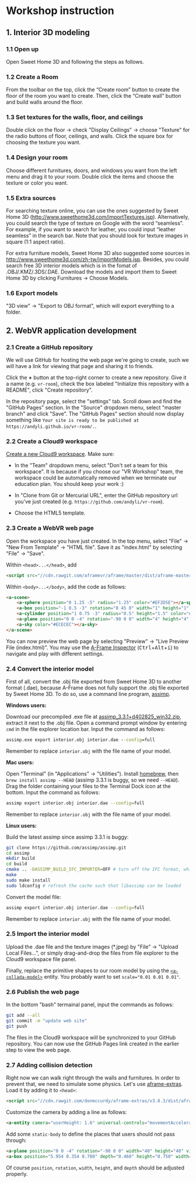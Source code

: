 # Workshop instruction

## 1. Interior 3D modeling

### 1.1 Open up
Open Sweet Home 3D and following the steps as follows.

### 1.2 Create a Room
From the toolbar on the top, click the “Create room” button to create the floor of the room you want to create. 
Then, click the “Create wall” button and build walls around the floor.

### 1.3 Set textures for the walls, floor, and ceilings
Double click on the floor -> check "Display Ceilings" -> choose "Texture" for the radio buttons of floor, ceilings, and walls. Click the square box for choosing the texture you want.

### 1.4 Design your room
Choose different furnitures, doors, and windows you want from the left menu and drag it to your room. Double click the items and choose the texture or color you want. 

### 1.5 Extra sources
For searching texture online, you can use the ones suggested by Sweet Home 3D (http://www.sweethome3d.com/importTextures.jsp). Alternatively, you could search the type of texture on Google with the word “seamless”. For example, if you want to search for leather, you could input “leather seamless” in the search bar. Note that you should look for texture images in square (1:1 aspect ratio).

For extra furniture models, Sweet Home 3D also suggested some sources in http://www.sweethome3d.com/zh-tw/importModels.jsp. Besides, you could search free 3D interior models which is in the fomat of .OBJ/.KMZ/.3DS/.DAE. Download the models and import them to Sweet Home 3D by clicking Furnitures -> Choose Models.

### 1.6 Export models
"3D view" -> "Export to OBJ format", which will export everything to a folder.

## 2. WebVR application development

### 2.1 Create a GitHub repository

We will use GitHub for hosting the web page we're going to create, such we will have a link for viewing that page and sharing it to friends.

Click the **+** button at the top-right corner to create a new repository. Give it a name (e.g. `vr-room`), check the box labeled "Initialize this repository with a README", click "Create repository".

In the repository page, select the "settings" tab. Scroll down and find the "GitHub Pages" section. In the "Source" dropdown menu, select "master branch" and click "Save". The "GitHub Pages" section should now display something like `Your site is ready to be published at https://andyli.github.io/vr-room/.`.

### 2.2 Create a Cloud9 workspace

[Create a new Cloud9 workspace](https://c9.io/new). Make sure:

 * In the "Team" dropdown menu, select "Don't set a team for this workspace". It is because if you choose our "VR Workshop" team, the workspace could be automatically removed when we terminate our education plan. You should keep your work :)

 * In "Clone from Git or Mercurial URL", enter the GitHub repository url you've just created (e.g. `https://github.com/andyli/vr-room`).
 
 * Choose the HTML5 template.

### 2.3 Create a WebVR web page

Open the workspace you have just created. In the top menu, select "File" -> "New From Template" -> "HTML file". Save it as "index.html" by selecting "File" -> "Save".

Within `<head>...</head>`, add
```html
<script src="//cdn.rawgit.com/aframevr/aframe/master/dist/aframe-master.min.js"></script>
```

Within `<body>...</body>`, add the code as follows:
```html
<a-scene>
    <a-sphere position="0 1.25 -5" radius="1.25" color="#EF2D5E"></a-sphere>
    <a-box position="-1 0.5 -3" rotation="0 45 0" width="1" height="1" depth="1" color="#4CC3D9"></a-box>
    <a-cylinder position="1 0.75 -3" radius="0.5" height="1.5" color="#FFC65D"></a-cylinder>
    <a-plane position="0 0 -4" rotation="-90 0 0" width="4" height="4" color="#7BC8A4"></a-plane>
    <a-sky color="#ECECEC"></a-sky>
</a-scene>
```

You can now preview the web page by selecting "Preview" -> "Live Preview File (index.html)". You may use the [A-Frame Inspector](https://aframe.io/docs/0.5.0/guides/using-the-aframe-inspector.html) (<kbd>Ctrl</kbd>+<kbd>Alt</kbd>+<kbd>i</kbd>) to navigate and play with different settings.

### 2.4 Convert the interior model

First of all, convert the .obj file exported from Sweet Home 3D to another format (.dae), because A-Frame does not fully support the .obj file exported by Sweet Home 3D. To do so, use a command line program, [assimp](http://www.assimp.org/).

**Windows users:**

Download our precompiled .exe file at [assimp_3.3.1+d402825_win32.zip](https://github.com/TCLResearchHK/VRWorkshopCityU/raw/master/assimp_3.3.1%2Bd402825_win32.zip), extract it next to the .obj file. Open a command prompt window by entering `cmd` in the file explorer location bar. Input the command as follows:
``` cmd
assimp.exe export interior.obj interior.dae --config=full
```
Remember to replace `interior.obj` with the file name of your model.

**Mac users:**

Open "Terminal" (in "Applications" -> "Utilities"). Install [homebrew](https://brew.sh/), then `brew install assimp --HEAD` (assimp 3.3.1 is buggy, so we need `--HEAD`). Drag the folder containing your files to the Terminal Dock icon at the bottom. Input the command as follows:
```bash
assimp export interior.obj interior.dae --config=full
```
Remember to replace `interior.obj` with the file name of your model.

**Linux users:**

Build the latest assimp since assimp 3.3.1 is buggy:

```bash
git clone https://github.com/assimp/assimp.git
cd assimp
mkdir build
cd build
cmake .. -DASSIMP_BUILD_IFC_IMPORTER=OFF # turn off the IFC format, which takes lots of resource to build
make
sudo make install
sudo ldconfig # refresh the cache such that libassimp can be loaded
```
Convert the model file:
```bash
assimp export interior.obj interior.dae --config=full
```
Remember to replace `interior.obj` with the file name of your model.

### 2.5 Import the interior model

Upload the .dae file and the texture images (*.jpeg) by "File" -> "Upload Local Files...", or simply drag-and-drop the files from file explorer to the Cloud9 workspace file panel.

Finally, replace the primitive shapes to our room model by using the [`<a-collada-model>`](https://aframe.io/docs/0.5.0/primitives/a-collada-model.html) entity. You probably want to set `scale="0.01 0.01 0.01"`.

### 2.6 Publish the web page

In the bottom "bash" termainal panel, input the commands as follows:
``` bash
git add --all
git commit -m "update web site"
git push
```

The files in the Cloud9 workspace will be synchronized to your GitHub repository. You can now use the GitHub Pages link created in the earlier step to view the web page.

### 2.7 Adding collision detection

Right now we can walk right through the walls and furnitures. In order to prevent that, we need to simulate some physics. Let's use [aframe-extras](https://github.com/donmccurdy/aframe-extras/). Load it by adding it to `<head>`:
```html
<script src="//cdn.rawgit.com/donmccurdy/aframe-extras/v3.8.3/dist/aframe-extras.min.js"></script>
```

Customize the camera by adding a line as follows:
```html
<a-entity camera="userHeight: 1.6" universal-controls="movementAcceleration:20" kinematic-body="radius:0.25"></a-entity>
```

Add some `static-body` to define the places that users should not pass through:
```html
<a-plane position="0 0 -4" rotation="-90 0 0" width="40" height="40" visible="false" static-body></a-plane>
<a-box position="5.954 0.354 0.780" depth="0.460" height="0.750" width="1.190" visible="false" static-body></a-box>
```
Of course `position`, `rotation`, `width`, `height`, and `depth` should be adjusted properly.
